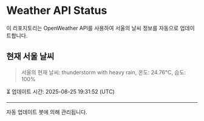 
# Weather API Status

이 리포지토리는 OpenWeather API를 사용하여 서울의 날씨 정보를 자동으로 업데이트합니다.

## 현재 서울 날씨
> 서울의 현재 날씨: thunderstorm with heavy rain, 온도: 24.76°C, 습도: 100%

⏳ 업데이트 시간: 2025-08-25 19:31:52 (UTC)

---
자동 업데이트 봇에 의해 관리됩니다.

